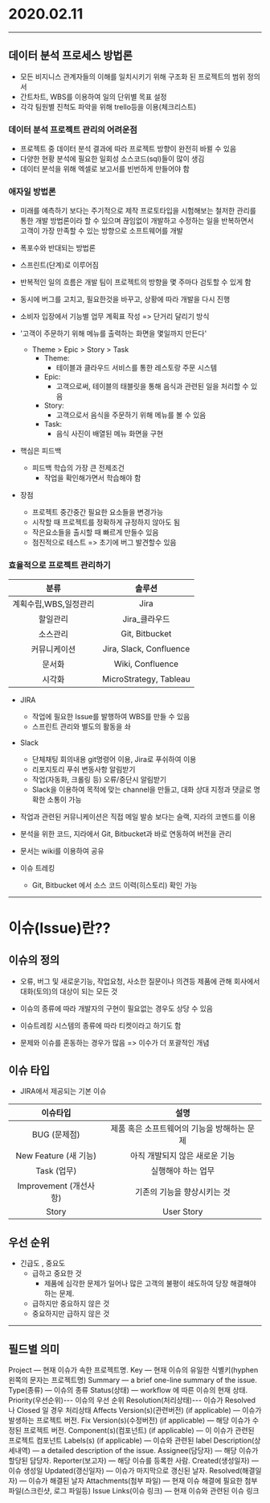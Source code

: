 # 2020.02.11

---

## 데이터 분석 프로세스 방법론 
- 모든 비지니스 관계자들의 이해를 일치시키기 위해 구조화 된 프로젝트의 범위 정의서 
- 간트차트, WBS를 이용하여 일의 단위별 목표 설정 
- 각각 팀원별 진척도 파악을 위해 trello등을 이용(체크리스트)

### 데이터 분석 프로젝트 관리의 어려운점
- 프로젝트 중 데이터 분석 결과에 따라 프로젝트 방향이 완전히 바뀔 수 있음  
- 다양한 현황 분석에 필요한 일회성 소스코드(sql)들이 많이 생김
- 데이터 분석을 위해 엑셀로 보고서를 빈번하게 만들어야 함

### 애자일 **방법론** 

- 미래를 예측하기 보다는 주기적으로 제작 프로토타입을 시험해보는 철저한 관리를 통한 개발 방법론이라 할 수 있으며 끊임없이 개발하고 수정하는 일을 반복하면서 고객이 가장 만족할 수 있는 방향으로 소프트웨어를 개발


- 폭포수와 반대되는 방법론 
- 스프린트(단계)로 이루어짐
- 반복적인 일의 흐름은 개발 팀이 프로젝트의 방향을 몇 주마다 검토할 수 있게 함 
- 동시에 버그를 고치고, 필요한것을 바꾸고, 상황에 따라 개발을 다시 진행 


- 소비자 입장에서 기능별 업무 계획표 작성 => 단거리 달리기 방식 
- '고객이 주문하기 위해 메뉴를 출력하는 화면을 몇일까지 만든다' 
    - Theme > Epic > Story > Task
        - Theme:
            - 테이블과 클라우드 서비스를 통한 레스토랑 주문 시스템
        - Epic:
            - 고객으로써, 테이블의 태블릿을 통해 음식과 관련된 일을 처리할 수 있음
        - Story:
            - 고객으로서 음식을 주문하기 위해 메뉴를 볼 수 있음
        - Task:
            - 음식 사진이 배열된 메뉴 화면을 구현
- 핵심은 피드백 
    - 피드백 학습의 가장 큰 전제조건
        - 작업을 확인해가면서 학습해야 함
- 장점 
    - 프로젝트 중간중간  필요한 요소들을 변경가능 
    - 시작할 때 프로젝트를 정확하게 규정하지 않아도 됨 
    - 작은요소들을 출시할 때 빠르게 만들수 있음 
    - 점진적으로 테스트 => 초기에 버그 발견할수 있음 


### 효율적으로 프로젝트 관리하기 

|분류|솔루션|
|:----:|:----:|
|계획수립,WBS,일정관리|Jira|
|할일관리|Jira_클라우드|
|소스관리|Git, Bitbucket|
|커뮤니케이션|Jira, Slack, Confluence|
|문서화|Wiki, Confluence|
|시각화|MicroStrategy, Tableau|

- JIRA

    - 작업에 필요한 Issue를 발행하여 WBS를 만들 수 있음 
    - 스프린트 관리와 별도의 활동을 솨

- Slack

    - 단체채팅 회의내용 git명령어 이용, Jira로 푸쉬하여 이용
    - 리포지토리 푸쉬 변동사항 알림받기
    - 작업(자동화, 크롤링 등) 오류/중단시 알림받기
    - Slack을 이용하여 목적에 맞는 channel을 만들고, 대화 상대 지정과 댓글로 명확한 소통이 가능

- 작업과 관련된 커뮤니케이션은 직접 메일 발송 보다는 슬랙, 지라의 코멘드를 이용 
- 분석을 위한 코드, 지라에서 Git, Bitbucket과 바로 연동하여 버전을 관리
- 문서는 wiki를 이용하여 공유 
- 이슈 트레킹 
    - Git, Bitbucket 에서 소스 코드 이력(히스토리) 확인 가능

---

# 이슈(Issue)란??

## 이슈의 정의
- 오류, 버그 및 새로운기능, 작업요청, 사소한 질문이나 의견등 제품에 관해 회사에서 대화(토의)의 대상이 되는 모든 것  
- 이슈의 종류에 따라 개발자의 구현이 필요없는 경우도 상당 수 있음 

- 이슈트레킹 시스템의 종류에 따라 티켓이라고 하기도 함 
- 문제와 이슈를 혼동하는 경우가 많음 => 이수가 더 포괄적인 개념 

## 이슈 타입 
- JIRA에서 제공되는 기본 이슈

|이슈타입|설명|
|:----:|:----:|
|BUG (문제점)|제품 혹은 소프트웨어의 기능을 방해하는 문제|
|New Feature (새 기능)|아직 개발되지 않은 새로운 기능|
|Task (업무)|실행해야 하는 업무|
|Improvement (개선사항)|기존의 기능을 향상시키는 것|
|Story|User Story|

## 우선 순위 
- 긴급도 , 중요도 
    - 급하고 중요한 것
        - 제품에 심각한 문제가 일어나 많은 고객의 불평이 쇄도하여 당장 해결해야 하는 문제.
    - 급하지만 중요하지 않은 것 
    - 중요하지만 급하지 않은 것 
---
## 필드별 의미

Project — 현재 이슈가 속한 프로젝트명.
Key — 현재 이슈의 유일한 식별키(hyphen 왼쪽의 문자는 프로젝트명)
Summary — a brief one-line summary of the issue.
Type(종류) — 이슈의 종류
Status(상태) — workflow 에 따른 이슈의 현재 상태.
Priority(우선순위)--- 이슈의 우선 순위
Resolution(처리상태)--- 이슈가 Resolved나 Closed 일 경우 처리상태
Affects Version(s)(관련버전) (if applicable) — 이슈가 발생하는 프로젝트 버전. 
Fix Version(s)(수정버전) (if applicable) — 해당 이슈가 수정된 프로젝트 버전.
Component(s)(컴포넌트) (if applicable) — 이 이슈가 관련된 프로젝트 컴포넌트
Labels(s) (if applicable) — 이슈와 관련된 label
Description(상세내역) — a detailed description of the issue.
Assignee(담당자) — 해당 이슈가 할당된 담당자.
Reporter(보고자) — 해당 이슈를 등록한 사람.
Created(생성일자) — 이슈 생성일
Updated(갱신일자) — 이슈가 마지막으로 갱신된 날자.
Resolved(해결일자) — 이슈가 해결된 날자
Attachments(첨부 파일) — 현재 이슈 해결에 필요한 첨부 파일(스크린샷, 로그 파일등)
Issue Links(이슈 링크) — 현재 이슈와 관련된 이슈 링크